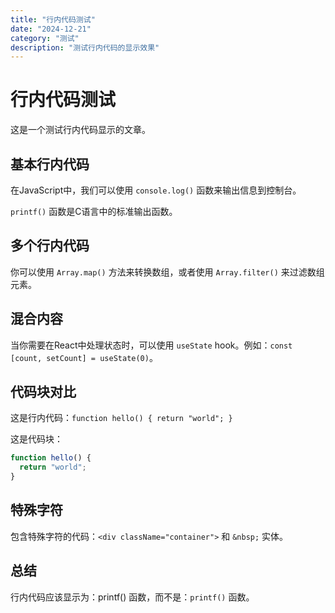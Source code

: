 ```yaml
---
title: "行内代码测试"
date: "2024-12-21"
category: "测试"
description: "测试行内代码的显示效果"
---
```


# 行内代码测试

这是一个测试行内代码显示的文章。

## 基本行内代码

在JavaScript中，我们可以使用 `console.log()` 函数来输出信息到控制台。

`printf()` 函数是C语言中的标准输出函数。

## 多个行内代码

你可以使用 `Array.map()` 方法来转换数组，或者使用 `Array.filter()` 来过滤数组元素。

## 混合内容

当你需要在React中处理状态时，可以使用 `useState` hook。例如：`const [count, setCount] = useState(0)`。

## 代码块对比

这是行内代码：`function hello() { return "world"; }`

这是代码块：

```javascript
function hello() {
  return "world";
}
```

## 特殊字符

包含特殊字符的代码：`<div className="container">` 和 `&nbsp;` 实体。

## 总结

行内代码应该显示为：printf() 函数，而不是：`printf()` 函数。

